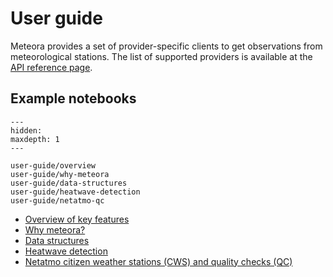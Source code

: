 # User guide

Meteora provides a set of provider-specific clients to get observations from meteorological stations. The list of supported providers is available at the [API reference page](https://meteora.readthedocs.io/en/latest/api.html#available-clients).

## Example notebooks

```{toctree}
---
hidden:
maxdepth: 1
---

user-guide/overview
user-guide/why-meteora
user-guide/data-structures
user-guide/heatwave-detection
user-guide/netatmo-qc
```

- [Overview of key features](https://meteora.readthedocs.io/en/latest/user-guide/overview.html)
- [Why meteora?](https://meteora.readthedocs.io/en/latest/user-guide/why-meteora.html)
- [Data structures](https://meteora.readthedocs.io/en/latest/user-guide/data-structures.html)
- [Heatwave detection](https://meteora.readthedocs.io/en/latest/user-guide/heatwave-detection.html)
- [Netatmo citizen weather stations (CWS) and quality checks (QC)](https://meteora.readthedocs.io/en/latest/user-guide/netatmo-qc.html)
